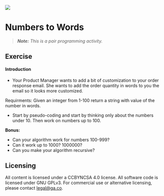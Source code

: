 <!--
Creator: Alex White
Market: SF
-->

![](https://ga-dash.s3.amazonaws.com/production/assets/logo-9f88ae6c9c3871690e33280fcf557f33.png)

# Numbers to Words

> ***Note:*** *This is a pair programming activity.*

## Exercise

#### Introduction
- Your Product Manager wants to add a bit of customization to your 
order response email. She wants to add the order quantity in words to 
you the email so it looks more customized. 

Requirments:
Given an integer from 1-100 return a string with value of the number in
words.

- Start by pseudo-coding and start by thinking only about the numbers under 10. Then work on numbers up to 100.

**Bonus:**
- Can your algorithm work for numbers 100-999?
- Can it work up to 1000? 1000000?
- Can you make your algorithm recursive?

## Licensing

All content is licensed under a CC­BY­NC­SA 4.0 license. All software code is licensed under GNU GPLv3. For commercial 
use or alternative licensing, please contact <a href="mailto:legal@ga.co">legal@ga.co</a>.
